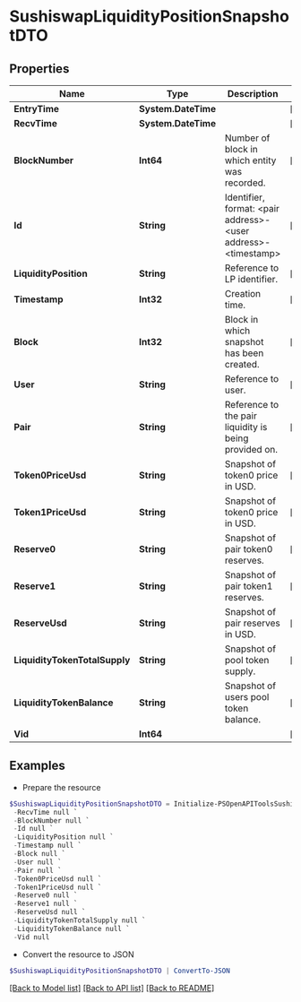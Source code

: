 # SushiswapLiquidityPositionSnapshotDTO
## Properties

Name | Type | Description | Notes
------------ | ------------- | ------------- | -------------
**EntryTime** | **System.DateTime** |  | [optional] 
**RecvTime** | **System.DateTime** |  | [optional] 
**BlockNumber** | **Int64** | Number of block in which entity was recorded. | [optional] 
**Id** | **String** | Identifier, format: &lt;pair address&gt;-&lt;user address&gt;-&lt;timestamp&gt; | [optional] 
**LiquidityPosition** | **String** | Reference to LP identifier. | [optional] 
**Timestamp** | **Int32** | Creation time. | [optional] 
**Block** | **Int32** | Block in which snapshot has been created. | [optional] 
**User** | **String** | Reference to user. | [optional] 
**Pair** | **String** | Reference to the pair liquidity is being provided on. | [optional] 
**Token0PriceUsd** | **String** | Snapshot of token0 price in USD. | [optional] 
**Token1PriceUsd** | **String** | Snapshot of token0 price in USD. | [optional] 
**Reserve0** | **String** | Snapshot of pair token0 reserves. | [optional] 
**Reserve1** | **String** | Snapshot of pair token1 reserves. | [optional] 
**ReserveUsd** | **String** | Snapshot of pair reserves in USD. | [optional] 
**LiquidityTokenTotalSupply** | **String** | Snapshot of pool token supply. | [optional] 
**LiquidityTokenBalance** | **String** | Snapshot of users pool token balance. | [optional] 
**Vid** | **Int64** |  | [optional] 

## Examples

- Prepare the resource
```powershell
$SushiswapLiquidityPositionSnapshotDTO = Initialize-PSOpenAPIToolsSushiswapLiquidityPositionSnapshotDTO  -EntryTime null `
 -RecvTime null `
 -BlockNumber null `
 -Id null `
 -LiquidityPosition null `
 -Timestamp null `
 -Block null `
 -User null `
 -Pair null `
 -Token0PriceUsd null `
 -Token1PriceUsd null `
 -Reserve0 null `
 -Reserve1 null `
 -ReserveUsd null `
 -LiquidityTokenTotalSupply null `
 -LiquidityTokenBalance null `
 -Vid null
```

- Convert the resource to JSON
```powershell
$SushiswapLiquidityPositionSnapshotDTO | ConvertTo-JSON
```

[[Back to Model list]](../README.md#documentation-for-models) [[Back to API list]](../README.md#documentation-for-api-endpoints) [[Back to README]](../README.md)


